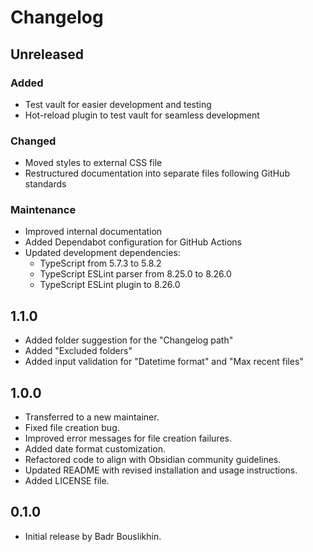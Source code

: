 # Changelog

## Unreleased

### Added

- Test vault for easier development and testing
- Hot-reload plugin to test vault for seamless development

### Changed

- Moved styles to external CSS file
- Restructured documentation into separate files following GitHub standards

### Maintenance

- Improved internal documentation
- Added Dependabot configuration for GitHub Actions
- Updated development dependencies:
  - TypeScript from 5.7.3 to 5.8.2
  - TypeScript ESLint parser from 8.25.0 to 8.26.0
  - TypeScript ESLint plugin to 8.26.0

## 1.1.0

- Added folder suggestion for the "Changelog path"
- Added "Excluded folders"
- Added input validation for "Datetime format" and "Max recent files"

## 1.0.0

- Transferred to a new maintainer.
- Fixed file creation bug.
- Improved error messages for file creation failures.
- Added date format customization.
- Refactored code to align with Obsidian community guidelines.
- Updated README with revised installation and usage instructions.
- Added LICENSE file.

## 0.1.0

- Initial release by Badr Bouslikhin.

